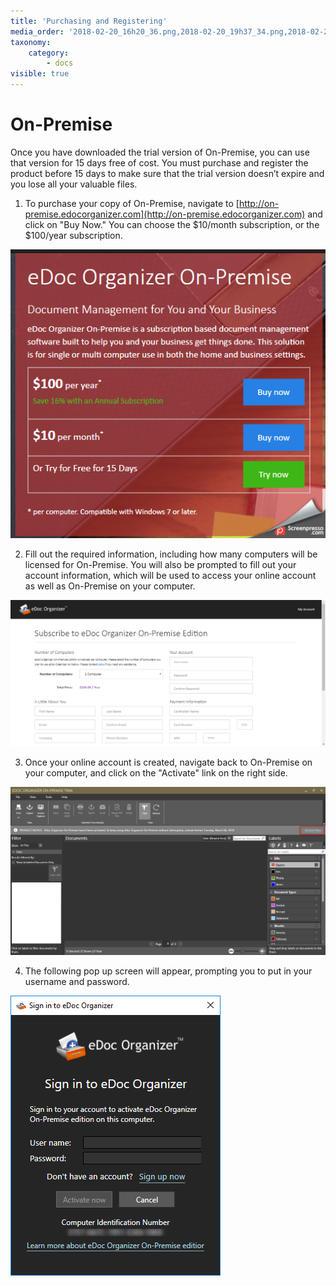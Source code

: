 ```yaml
---
title: 'Purchasing and Registering'
media_order: '2018-02-20_16h20_36.png,2018-02-20_19h37_34.png,2018-02-20_16h39_08.png'
taxonomy:
    category:
        - docs
visible: true
---
```


# On-Premise

Once you have downloaded the trial version of On-Premise, you can use that version for 15 days free of cost. You must purchase and register the product before 15 days to make sure that the trial version doesn’t expire and you lose all your valuable files.

1. To purchase your copy of On-Premise, navigate to [http://on-premise.edocorganizer.com](http://on-premise.edocorganizer.com) and click on "Buy Now." You can choose the $10/month subscription, or the $100/year subscription.

![](2018-02-20_16h20_36.png)

2. Fill out the required information, including how many computers will be licensed for On-Premise. You will also be prompted to fill out your account information, which will be used to access your online account as well as On-Premise on your computer.

![](2018-02-20_19h37_34.png)

3. Once your online account is created, navigate back to On-Premise on your computer, and click on the "Activate" link on the right side.

![](2018-02-20_16h39_08.png)

4. The following pop up screen will appear, prompting you to put in your username and password.

![](2018-02-20_16h48_43.png)